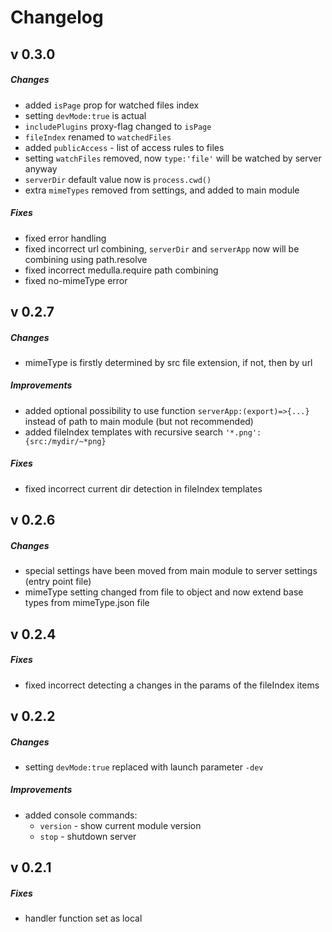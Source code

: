 # Changelog

## v 0.3.0
##### Changes
- added `isPage` prop for watched files index
- setting `devMode:true` is actual
- `includePlugins` proxy-flag changed to `isPage`
- `fileIndex` renamed to `watchedFiles`
- added `publicAccess` - list of access rules to files
- setting `watchFiles` removed, now `type:'file'` will be watched by server anyway
- `serverDir` default value now is `process.cwd()`
- extra `mimeTypes` removed from settings, and added to main module

##### Fixes
- fixed error handling
- fixed incorrect url combining, `serverDir` and `serverApp` now will be combining using path.resolve
- fixed incorrect medulla.require path combining
- fixed no-mimeType error

## v 0.2.7
##### Changes
- mimeType is firstly determined by src file extension, if not, then by url

##### Improvements
- added optional possibility to use function `serverApp:(export)=>{...}` instead of path to main module (but not recommended)
- added fileIndex templates with recursive search `'*.png': {src:/mydir/~*png}`

##### Fixes
- fixed incorrect current dir detection in fileIndex templates

## v 0.2.6
##### Changes
- special settings have been moved from main module to server settings (entry point file)
- mimeType setting changed from file to object and now extend base types from mimeType.json file

## v 0.2.4
##### Fixes
- fixed incorrect detecting a changes in the params of the fileIndex items

## v 0.2.2
##### Changes
- setting `devMode:true` replaced with launch parameter `-dev`

##### Improvements
- added console commands:  
  - `version` - show current module version  
  - `stop` - shutdown server

## v 0.2.1
##### Fixes
- handler function set as local